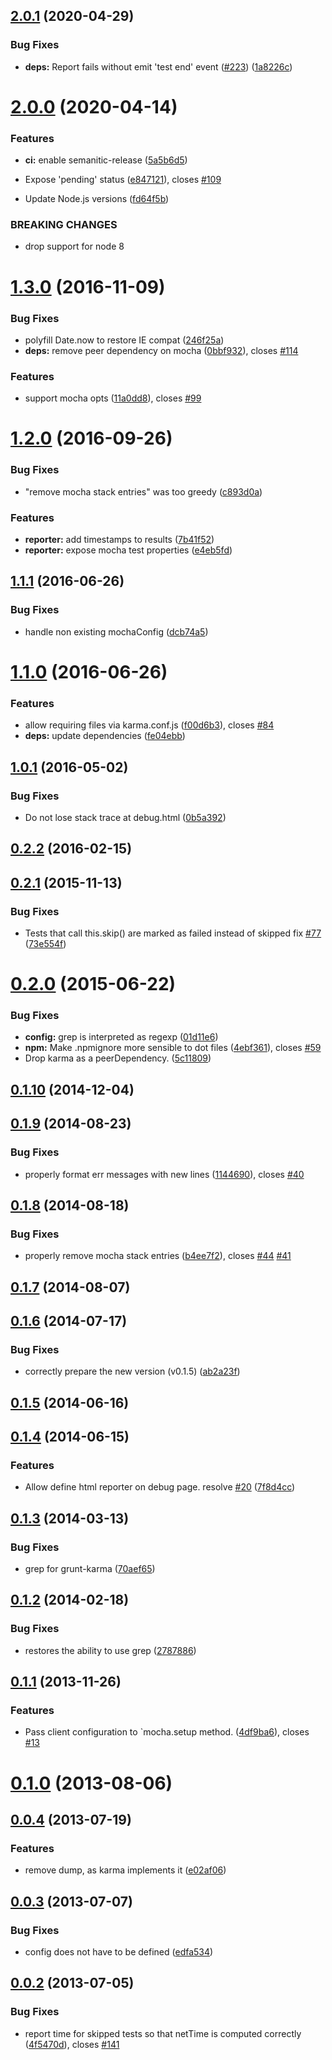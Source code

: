 ## [2.0.1](https://github.com/karma-runner/karma-mocha/compare/v2.0.0...v2.0.1) (2020-04-29)


### Bug Fixes

* **deps:** Report fails without emit 'test end' event ([#223](https://github.com/karma-runner/karma-mocha/issues/223)) ([1a8226c](https://github.com/karma-runner/karma-mocha/commit/1a8226c915350fd2e203fb60084642cb14aef498))

# [2.0.0](https://github.com/karma-runner/karma-mocha/compare/v1.3.0...v2.0.0) (2020-04-14)


### Features

* **ci:** enable semanitic-release ([5a5b6d5](https://github.com/karma-runner/karma-mocha/commit/5a5b6d52399eab9a20592e3536b3e2df1b3ce9ce))
* Expose 'pending' status ([e847121](https://github.com/karma-runner/karma-mocha/commit/e847121e35f59a498c3b09f87f138621b550629b)), closes [#109](https://github.com/karma-runner/karma-mocha/issues/109)


* Update Node.js versions ([fd64f5b](https://github.com/karma-runner/karma-mocha/commit/fd64f5bcacf2e0de6eeb24772384442bd6a37bed))


### BREAKING CHANGES

* drop support for node 8

<a name="1.3.0"></a>
# [1.3.0](https://github.com/karma-runner/karma-mocha/compare/v1.2.0...v1.3.0) (2016-11-09)


### Bug Fixes

* polyfill Date.now to restore IE compat ([246f25a](https://github.com/karma-runner/karma-mocha/commit/246f25a))
* **deps:** remove peer dependency on mocha ([0bbf932](https://github.com/karma-runner/karma-mocha/commit/0bbf932)), closes [#114](https://github.com/karma-runner/karma-mocha/issues/114)


### Features

* support mocha opts ([11a0dd8](https://github.com/karma-runner/karma-mocha/commit/11a0dd8)), closes [#99](https://github.com/karma-runner/karma-mocha/issues/99)



<a name="1.2.0"></a>
# [1.2.0](https://github.com/karma-runner/karma-mocha/compare/v1.1.1...v1.2.0) (2016-09-26)


### Bug Fixes

* "remove mocha stack entries" was too greedy ([c893d0a](https://github.com/karma-runner/karma-mocha/commit/c893d0a))


### Features

* **reporter:** add timestamps to results ([7b41f52](https://github.com/karma-runner/karma-mocha/commit/7b41f52))
* **reporter:** expose mocha test properties ([e4eb5fd](https://github.com/karma-runner/karma-mocha/commit/e4eb5fd))



<a name="1.1.1"></a>
## [1.1.1](https://github.com/karma-runner/karma-mocha/compare/v1.1.0...v1.1.1) (2016-06-26)


### Bug Fixes

* handle non existing mochaConfig ([dcb74a5](https://github.com/karma-runner/karma-mocha/commit/dcb74a5))



<a name="1.1.0"></a>
# [1.1.0](https://github.com/karma-runner/karma-mocha/compare/v1.0.1...v1.1.0) (2016-06-26)


### Features

* allow requiring files via karma.conf.js ([f00d6b3](https://github.com/karma-runner/karma-mocha/commit/f00d6b3)), closes [#84](https://github.com/karma-runner/karma-mocha/issues/84)
* **deps:** update dependencies ([fe04ebb](https://github.com/karma-runner/karma-mocha/commit/fe04ebb))



<a name="1.0.1"></a>
## [1.0.1](https://github.com/karma-runner/karma-mocha/compare/v0.2.2...v1.0.1) (2016-05-02)


### Bug Fixes

* Do not lose stack trace at debug.html ([0b5a392](https://github.com/karma-runner/karma-mocha/commit/0b5a392))



<a name="0.2.2"></a>
## [0.2.2](https://github.com/karma-runner/karma-mocha/compare/v0.2.1...v0.2.2) (2016-02-15)



<a name="0.2.1"></a>
## [0.2.1](https://github.com/karma-runner/karma-mocha/compare/v0.2.0...v0.2.1) (2015-11-13)


### Bug Fixes

* Tests that call this.skip() are marked as failed instead of skipped fix [#77](https://github.com/karma-runner/karma-mocha/issues/77) ([73e554f](https://github.com/karma-runner/karma-mocha/commit/73e554f))



<a name="0.2.0"></a>
# [0.2.0](https://github.com/karma-runner/karma-mocha/compare/v0.1.10...v0.2.0) (2015-06-22)


### Bug Fixes

* **config:** grep is interpreted as regexp ([01d11e6](https://github.com/karma-runner/karma-mocha/commit/01d11e6))
* **npm:** Make .npmignore more sensible to dot files ([4ebf361](https://github.com/karma-runner/karma-mocha/commit/4ebf361)), closes [#59](https://github.com/karma-runner/karma-mocha/issues/59)
* Drop karma as a peerDependency. ([5c11809](https://github.com/karma-runner/karma-mocha/commit/5c11809))



<a name="0.1.10"></a>
## [0.1.10](https://github.com/karma-runner/karma-mocha/compare/v0.1.9...v0.1.10) (2014-12-04)



<a name="0.1.9"></a>
## [0.1.9](https://github.com/karma-runner/karma-mocha/compare/v0.1.8...v0.1.9) (2014-08-23)


### Bug Fixes

* properly format err messages with new lines ([1144690](https://github.com/karma-runner/karma-mocha/commit/1144690)), closes [#40](https://github.com/karma-runner/karma-mocha/issues/40)



<a name="0.1.8"></a>
## [0.1.8](https://github.com/karma-runner/karma-mocha/compare/v0.1.7...v0.1.8) (2014-08-18)


### Bug Fixes

* properly remove mocha stack entries ([b4ee7f2](https://github.com/karma-runner/karma-mocha/commit/b4ee7f2)), closes [#44](https://github.com/karma-runner/karma-mocha/issues/44) [#41](https://github.com/karma-runner/karma-mocha/issues/41)



<a name="0.1.7"></a>
## [0.1.7](https://github.com/karma-runner/karma-mocha/compare/v0.1.6...v0.1.7) (2014-08-07)



<a name="0.1.6"></a>
## [0.1.6](https://github.com/karma-runner/karma-mocha/compare/v0.1.5...v0.1.6) (2014-07-17)


### Bug Fixes

* correctly prepare the new version (v0.1.5) ([ab2a23f](https://github.com/karma-runner/karma-mocha/commit/ab2a23f))



<a name="0.1.5"></a>
## [0.1.5](https://github.com/karma-runner/karma-mocha/compare/v0.1.4...v0.1.5) (2014-06-16)



<a name="0.1.4"></a>
## [0.1.4](https://github.com/karma-runner/karma-mocha/compare/v0.1.3...v0.1.4) (2014-06-15)


### Features

* Allow define html reporter on debug page. resolve [#20](https://github.com/karma-runner/karma-mocha/issues/20) ([7f8d4cc](https://github.com/karma-runner/karma-mocha/commit/7f8d4cc))



<a name="0.1.3"></a>
## [0.1.3](https://github.com/karma-runner/karma-mocha/compare/v0.1.2...v0.1.3) (2014-03-13)


### Bug Fixes

* grep for grunt-karma ([70aef65](https://github.com/karma-runner/karma-mocha/commit/70aef65))



<a name="0.1.2"></a>
## [0.1.2](https://github.com/karma-runner/karma-mocha/compare/v0.1.1...v0.1.2) (2014-02-18)


### Bug Fixes

* restores the ability to use grep ([2787886](https://github.com/karma-runner/karma-mocha/commit/2787886))



<a name="0.1.1"></a>
## [0.1.1](https://github.com/karma-runner/karma-mocha/compare/v0.1.0...v0.1.1) (2013-11-26)


### Features

* Pass client configuration to `mocha.setup method. ([4df9ba6](https://github.com/karma-runner/karma-mocha/commit/4df9ba6)), closes [#13](https://github.com/karma-runner/karma-mocha/issues/13)



<a name="0.1.0"></a>
# [0.1.0](https://github.com/karma-runner/karma-mocha/compare/v0.0.4...v0.1.0) (2013-08-06)



<a name="0.0.4"></a>
## [0.0.4](https://github.com/karma-runner/karma-mocha/compare/v0.0.3...v0.0.4) (2013-07-19)


### Features

* remove dump, as karma implements it ([e02af06](https://github.com/karma-runner/karma-mocha/commit/e02af06))



<a name="0.0.3"></a>
## [0.0.3](https://github.com/karma-runner/karma-mocha/compare/v0.0.2...v0.0.3) (2013-07-07)


### Bug Fixes

* config does not have to be defined ([edfa534](https://github.com/karma-runner/karma-mocha/commit/edfa534))



<a name="0.0.2"></a>
## [0.0.2](https://github.com/karma-runner/karma-mocha/compare/4f5470d...v0.0.2) (2013-07-05)


### Bug Fixes

* report time for skipped tests so that netTime is computed correctly ([4f5470d](https://github.com/karma-runner/karma-mocha/commit/4f5470d)), closes [#141](https://github.com/karma-runner/karma-mocha/issues/141)
